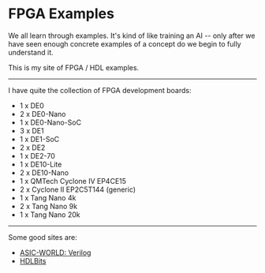 # FPGA Examples

We all learn through examples. It's kind of like training an AI -- only after we have seen enough concrete examples of a concept do we begin to fully understand it. 

This is my site of FPGA / HDL examples.

-----

I have quite the collection of FPGA development boards:

* 1 x DE0
* 2 x DE0-Nano 
* 1 x DE0-Nano-SoC
* 3 x DE1 
* 1 x DE1-SoC 
* 2 x DE2
* 1 x DE2-70
* 1 x DE10-Lite
* 2 x DE10-Nano
* 1 x QMTech Cyclone IV EP4CE15 
* 2 x Cyclone II EP2C5T144 (generic)
* 1 x Tang Nano 4k
* 2 x Tang Nano 9k
* 1 x Tang Nano 20k

-----

Some good sites are:

* [ASIC-WORLD: Verilog](https://www.asic-world.com/verilog/index.html)
* [HDLBits](https://hdlbits.01xz.net/wiki/Main_Page)